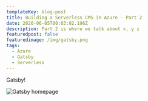 ```yaml
---
templateKey: blog-post
title: Building a Serverless CMS in Azure - Part 2
date: 2020-06-05T00:03:02.196Z
description: Part 2 is where we talk about x, y z
featuredpost: false
featuredimage: /img/gatsby.png
tags:
  - Azure
  - Gatsby
  - Serverless
---
```

Gatsby!

![Gatsby homepage](/img/gatsby.png "Gatsby homepage")